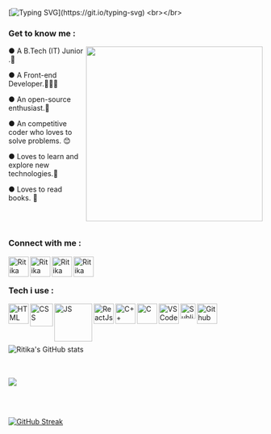 [![Typing SVG](https://readme-typing-svg.herokuapp.com?font=Comic+Sans+ms&color=%23B851F7&size=30&center=true&vCenter=true&lines=Hello+There!;I+am+Ritika.)](https://git.io/typing-svg)
<br></br>
<h3 align="left" style="font-weight:bold">Get to know me :</h3>
<img align="right" width="350" height="346" src="https://github.com/M0nica/M0nica/blob/main/octomonica/m0nica-octocat-rotating.gif?raw=true">

● A B.Tech (IT) Junior .👀

● A Front-end Developer.👩🏽‍💻

● An open-source enthusiast.💜

● An competitive coder who loves to solve problems. 😊

● Loves to learn and explore new technologies.🌱

● Loves to read books. 📖

<br></br>
<h3 align="left" style="font-weight:bold">Connect with me :</h3>

<a href="https://www.linkedin.com/in/ritika-saha-472a61201" >
  <img align="left" alt="Ritika Saha - LinkedIn" width="40px" src="https://upload.wikimedia.org/wikipedia/commons/thumb/e/e9/Linkedin_icon.svg/256px-Linkedin_icon.svg.png"/>
</a>
<a href="mailto:ritika882001@gmail.com">
  <img align="left" alt="Ritika Saha - Google Mail" width="40px" src="https://api.iconify.design/logos:google-gmail.svg"/>
</a>
<a href="https://twitter.com/r9t9k1">
  <img align="left" alt="Ritika Saha - Twitter" width="40px" src="https://upload.wikimedia.org/wikipedia/sco/9/9f/Twitter_bird_logo_2012.svg"/>
</a>
<a href="https://www.instagram.com/r9t9k1">
  <img align="left" alt="Ritika Saha - Instagram" width="40px" src="https://www.vectorlogo.zone/logos/instagram/instagram-icon.svg"/>
</a>


<br></br>
<h3 align="left" style="font-weight:bold">Tech i use :</h3>
<a href="https://www.w3schools.com/html/"><img align="left" alt="HTML" width="40px" src="https://seeklogo.com/images/H/html5-without-wordmark-color-logo-14D252D878-seeklogo.com.png"/></a>
<a href="https://www.w3schools.com/Css/"><img align="left" alt="CSS" width="45px" src="https://www.logolynx.com/images/logolynx/s_0d/0d35ef6c8d4fdaf0590228404dc6448b.png"/></a>
<a href="https://www.w3schools.com/js/DEFAULT.asp"><img align="left" alt="JS" width="75px" src="https://th.bing.com/th/id/R.94ae2dcd4fa410811cab4e1fbb403340?rik=bpjuZM%2fu0R4w%2bA&riu=http%3a%2f%2fwww.acadecap.org%2fwp-content%2fuploads%2f2016%2f07%2fJavascript.png&ehk=G22t9IbHUOZ6vSyyhS6n9TiE7L%2fzQ%2b%2fWxL5ilvRfw84%3d&risl=&pid=ImgRaw&r=0&sres=1&sresct=1"/></a>
<a href="https://reactjs.org/"><img align="left" alt="ReactJs" width="40px" src="https://api.iconify.design/logos:react.svg"/></a>
<a href="https://isocpp.org/"><img align="left" alt="C++" width="40px" src="https://seeklogo.com/images/C/c-logo-43CE78FF9C-seeklogo.com.png"/><a>
<a href="https://www.tutorialspoint.com/cprogramming/index.htm"><img align="left" alt="C" width="40px" src="https://seeklogo.com/images/C/c-programming-language-logo-9B32D017B1-seeklogo.com.png"/></a>
<a href="https://code.visualstudio.com/"><img align="left" alt="VSCode" width="40px" src="https://www.vectorlogo.zone/logos/visualstudio_code/visualstudio_code-icon.svg"/></a>
<a href="https://www.sublimetext.com/"><img align="left" alt="Sublime" width="30px" src="https://api.iconify.design/logos:sublimetext-icon.svg"/></a>
<a href="https://github.com/"><img align="left" alt="Github" width="40px" src="https://api.iconify.design/logos:github-octocat.svg"/></a>

<br></br>
<br></br>

![Ritika's GitHub stats](https://github-readme-stats.vercel.app/api?username=ritika-saha&show_icons=true&theme=jolly)

<br><br>
  <a href="https://github-readme-stats.vercel.app/api/top-langs/?username=ritika-saha&layout=compact">
  <img align="mid" src="https://github-readme-stats.vercel.app/api/top-langs/?username=ritika-saha&layout=compact" />
  </a>

  <br></br>

 [![GitHub Streak](https://github-readme-streak-stats.herokuapp.com?user=ritika-saha&theme=midnight-purple&hide_border=true&date_format=M%20j%5B%2C%20Y%5D)](https://git.io/streak-stats)
